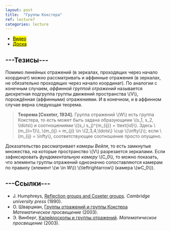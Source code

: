 ```yaml
---
layout: post
title:  "Группы Кокстера"
ref: lecture7
categories: lecture
---
```


+ [<mark>Видео</mark>](https://drive.google.com/file/d/1dSp0fwdd5g6gOSCN5VnunX_eAPqjcIBq/view?usp=sharing)
+ [<mark>Доска</mark>]({{site.baseurl}}/whiteboard/lec7.pdf)


## ---Тезисы---

Помимо линейных отражений (в зеркалах, проходящих через начало координат) можно рассматривать и аффинные отражения (в зеркалах, не обязательно проходящих через начало координат). По аналогии с конечным случаем, _аффинной группой отражений_ называется дискретная подгруппа группы движений пространства \\(V\\), порождённая (аффинными) отражениями. И в конечном, и в аффинном случае верна следующая теорема.

> **Теорема [Coxeter, 1934].**
Группа отражений \\(W\\) есть группа Кокстера, то есть может быть задана образующими \\(s_1, s_2, \ldots\\) и соотношениями \\((s_i s_j)^{m_{ij}} = \text{id}\\). Здесь \\(m_{ii=1}\\), \\(m_{ij} = m_{ji} \in \\{2,3,4,\ldots\\} \cup \\{\infty\\}\\); если \\(m_{ij} = \infty\\), соответствующее соотношение просто опущено.

Доказательство рассматривает _камеры Вейля_, то есть замкнутые множества, на которые пространство \\(V\\) разрезается зеркалами. Если зафиксировать _фундаментальную камеру_ \\(C_0\\), то можно показать, что элементы группы отражений однозначно сопоставляются камерам по правилу (элемент \\(w \in W\\)) \\(\leftrightarrow\\) (камера \\(wC_0\\)). 

## ---Cсылки---
+ J. Humphreys, [Reflection groups and Coxeter groups](books.google.ru/books?id=ODfjmOeNLMUC). _Cambridge university press_ (1990).
+ О. Шварцман, [Группы отражений и группы Кокстера](http://www.mathnet.ru/php/archive.phtml?wshow=paper&jrnid=mp&paperid=118&option_lang=rus) _Математическое просвещение_ (2003).
+ Э. Винберг, [Калейдоскопы и группы отражений](http://www.mathnet.ru/php/archive.phtml?wshow=paper&jrnid=mp&paperid=117&option_lang=rus). _Математическое просвещение_ (2003).